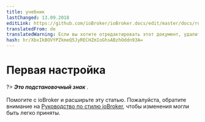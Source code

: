 ```yaml
---
title: учебник
lastChanged: 13.09.2018
editLink: https://github.com/ioBroker/ioBroker.docs/edit/master/docs/ru/tutorial/setup.md
translatedFrom: de
translatedWarning: Если вы хотите отредактировать этот документ, удалите поле «translationFrom», в противном случае этот документ будет снова автоматически переведен
hash: hr/XbxIkBOVYPZkmeQ5JyRECHZmIoGhsABzhOddn93A=
---
```

# Первая настройка
?> ***Это подстановочный знак*** . <br><br> Помогите с ioBroker и расширьте эту статью. Пожалуйста, обратите внимание на [Руководство по стилю ioBroker](community/styleguidedoc), чтобы изменения могли быть легко приняты.